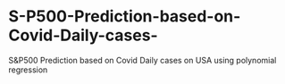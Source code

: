 # S-P500-Prediction-based-on-Covid-Daily-cases-
S&amp;P500 Prediction based on Covid Daily cases on USA using polynomial regression 
